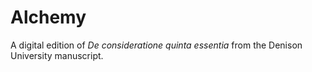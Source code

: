 # Alchemy
A digital edition of *De consideratione quinta essentia* from the Denison University manuscript.
